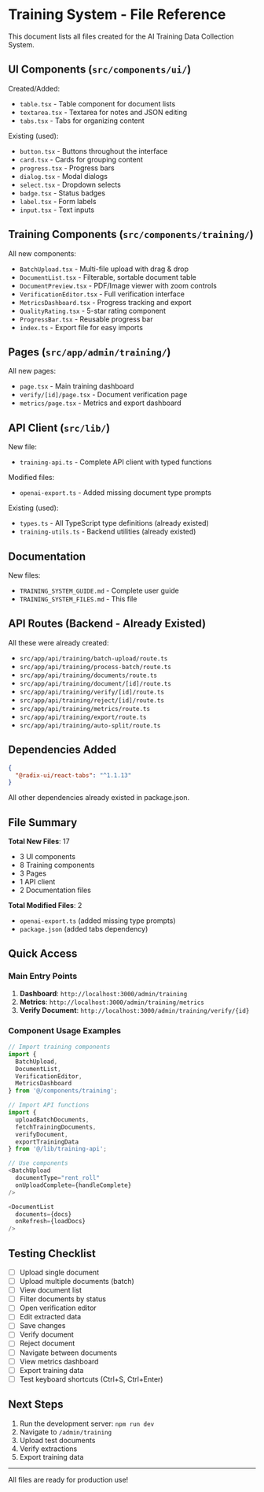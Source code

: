 # Training System - File Reference

This document lists all files created for the AI Training Data Collection System.

## UI Components (`src/components/ui/`)

Created/Added:
- `table.tsx` - Table component for document lists
- `textarea.tsx` - Textarea for notes and JSON editing
- `tabs.tsx` - Tabs for organizing content

Existing (used):
- `button.tsx` - Buttons throughout the interface
- `card.tsx` - Cards for grouping content
- `progress.tsx` - Progress bars
- `dialog.tsx` - Modal dialogs
- `select.tsx` - Dropdown selects
- `badge.tsx` - Status badges
- `label.tsx` - Form labels
- `input.tsx` - Text inputs

## Training Components (`src/components/training/`)

All new components:
- `BatchUpload.tsx` - Multi-file upload with drag & drop
- `DocumentList.tsx` - Filterable, sortable document table
- `DocumentPreview.tsx` - PDF/Image viewer with zoom controls
- `VerificationEditor.tsx` - Full verification interface
- `MetricsDashboard.tsx` - Progress tracking and export
- `QualityRating.tsx` - 5-star rating component
- `ProgressBar.tsx` - Reusable progress bar
- `index.ts` - Export file for easy imports

## Pages (`src/app/admin/training/`)

All new pages:
- `page.tsx` - Main training dashboard
- `verify/[id]/page.tsx` - Document verification page
- `metrics/page.tsx` - Metrics and export dashboard

## API Client (`src/lib/`)

New file:
- `training-api.ts` - Complete API client with typed functions

Modified files:
- `openai-export.ts` - Added missing document type prompts

Existing (used):
- `types.ts` - All TypeScript type definitions (already existed)
- `training-utils.ts` - Backend utilities (already existed)

## Documentation

New files:
- `TRAINING_SYSTEM_GUIDE.md` - Complete user guide
- `TRAINING_SYSTEM_FILES.md` - This file

## API Routes (Backend - Already Existed)

All these were already created:
- `src/app/api/training/batch-upload/route.ts`
- `src/app/api/training/process-batch/route.ts`
- `src/app/api/training/documents/route.ts`
- `src/app/api/training/document/[id]/route.ts`
- `src/app/api/training/verify/[id]/route.ts`
- `src/app/api/training/reject/[id]/route.ts`
- `src/app/api/training/metrics/route.ts`
- `src/app/api/training/export/route.ts`
- `src/app/api/training/auto-split/route.ts`

## Dependencies Added

```json
{
  "@radix-ui/react-tabs": "^1.1.13"
}
```

All other dependencies already existed in package.json.

## File Summary

**Total New Files**: 17
- 3 UI components
- 8 Training components
- 3 Pages
- 1 API client
- 2 Documentation files

**Total Modified Files**: 2
- `openai-export.ts` (added missing type prompts)
- `package.json` (added tabs dependency)

## Quick Access

### Main Entry Points

1. **Dashboard**: `http://localhost:3000/admin/training`
2. **Metrics**: `http://localhost:3000/admin/training/metrics`
3. **Verify Document**: `http://localhost:3000/admin/training/verify/{id}`

### Component Usage Examples

```typescript
// Import training components
import {
  BatchUpload,
  DocumentList,
  VerificationEditor,
  MetricsDashboard
} from '@/components/training';

// Import API functions
import {
  uploadBatchDocuments,
  fetchTrainingDocuments,
  verifyDocument,
  exportTrainingData
} from '@/lib/training-api';

// Use components
<BatchUpload
  documentType="rent_roll"
  onUploadComplete={handleComplete}
/>

<DocumentList
  documents={docs}
  onRefresh={loadDocs}
/>
```

## Testing Checklist

- [ ] Upload single document
- [ ] Upload multiple documents (batch)
- [ ] View document list
- [ ] Filter documents by status
- [ ] Open verification editor
- [ ] Edit extracted data
- [ ] Save changes
- [ ] Verify document
- [ ] Reject document
- [ ] Navigate between documents
- [ ] View metrics dashboard
- [ ] Export training data
- [ ] Test keyboard shortcuts (Ctrl+S, Ctrl+Enter)

## Next Steps

1. Run the development server: `npm run dev`
2. Navigate to `/admin/training`
3. Upload test documents
4. Verify extractions
5. Export training data

---

All files are ready for production use!
